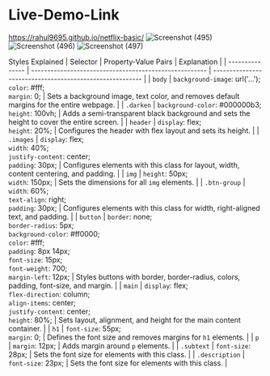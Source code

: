 # Live-Demo-Link
https://rahul9695.github.io/netflix-basic/
![Screenshot (495)](https://github.com/rahul9695/netflix-basic/assets/120627949/26642c78-bf9c-48a0-ab7e-19ba7a87fd5c)
![Screenshot (496)](https://github.com/rahul9695/netflix-basic/assets/120627949/ad2608ec-7043-43c6-bc36-6749a9ffa39a)
![Screenshot (497)](https://github.com/rahul9695/netflix-basic/assets/120627949/41f50ba0-a50b-47b7-8edf-14672e65e5fb)




Styles Explained
| Selector        | Property-Value Pairs                                   | Explanation                                              |
| --------------- | ------------------------------------------------------ | -------------------------------------------------------- |
| `body`          | `background-image`: url('...');<br>`color`: #fff;<br>`margin`: 0; | Sets a background image, text color, and removes default margins for the entire webpage. |
| `.darken`       | `background-color`: #000000b3;<br>`height`: 100vh;    | Adds a semi-transparent black background and sets the height to cover the entire screen. |
| `header`        | `display`: flex;<br>`height`: 20%;                   | Configures the header with flex layout and sets its height. |
| `.images`       | `display`: flex;<br>`width`: 40%;<br>`justify-content`: center;<br>`padding`: 30px; | Configures elements with this class for layout, width, content centering, and padding. |
| `img`           | `height`: 50px;<br>`width`: 150px;                   | Sets the dimensions for all `img` elements.             |
| `.btn-group`    | `width`: 60%;<br>`text-align`: right;<br>`padding`: 30px; | Configures elements with this class for width, right-aligned text, and padding. |
| `button`        | `border`: none;<br>`border-radius`: 5px;<br>`background-color`: #ff0000;<br>`color`: #fff;<br>`padding`: 8px 14px;<br>`font-size`: 15px;<br>`font-weight`: 700;<br>`margin-left`: 12px; | Styles buttons with border, border-radius, colors, padding, font-size, and margin. |
| `main`          | `display`: flex;<br>`flex-direction`: column;<br>`align-items`: center;<br>`justify-content`: center;<br>`height`: 80%; | Sets layout, alignment, and height for the main content container. |
| `h1`            | `font-size`: 55px;<br>`margin`: 0;                  | Defines the font size and removes margins for `h1` elements. |
| `p`             | `margin`: 12px;                                     | Adds margin around `p` elements.                         |
| `.subtext`      | `font-size`: 28px;                                  | Sets the font size for elements with this class.         |
| `.description`  | `font-size`: 23px;                                  | Sets the font size for elements with this class.         |
